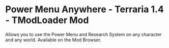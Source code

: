 # Power Menu Anywhere - Terraria 1.4 - TModLoader Mod

Allows you to use the Power Menu and Research System on any character and any world. Available on the Mod Browser.
